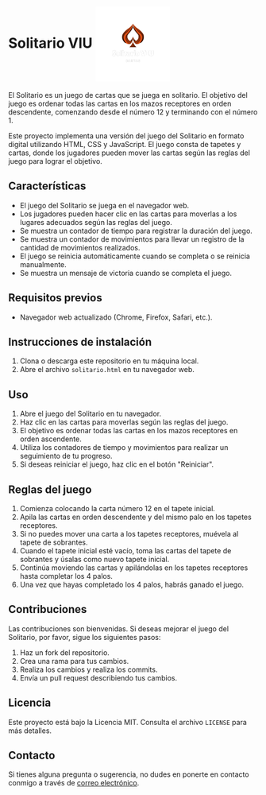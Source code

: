 <h1>
  Solitario VIU
  <img src="logo.png" alt="Logo" style="width: 150px; vertical-align: middle;">
</h1>
El Solitario es un juego de cartas que se juega en solitario. El objetivo del juego es ordenar todas las cartas en los mazos receptores en orden descendente, comenzando desde el número 12 y terminando con el número 1.

Este proyecto implementa una versión del juego del Solitario en formato digital utilizando HTML, CSS y JavaScript. El juego consta de tapetes y cartas, donde los jugadores pueden mover las cartas según las reglas del juego para lograr el objetivo.

## Características

- El juego del Solitario se juega en el navegador web.
- Los jugadores pueden hacer clic en las cartas para moverlas a los lugares adecuados según las reglas del juego.
- Se muestra un contador de tiempo para registrar la duración del juego.
- Se muestra un contador de movimientos para llevar un registro de la cantidad de movimientos realizados.
- El juego se reinicia automáticamente cuando se completa o se reinicia manualmente.
- Se muestra un mensaje de victoria cuando se completa el juego.

## Requisitos previos

- Navegador web actualizado (Chrome, Firefox, Safari, etc.).

## Instrucciones de instalación

1. Clona o descarga este repositorio en tu máquina local.
2. Abre el archivo `solitario.html` en tu navegador web.

## Uso

1. Abre el juego del Solitario en tu navegador.
2. Haz clic en las cartas para moverlas según las reglas del juego.
3. El objetivo es ordenar todas las cartas en los mazos receptores en orden ascendente.
4. Utiliza los contadores de tiempo y movimientos para realizar un seguimiento de tu progreso.
5. Si deseas reiniciar el juego, haz clic en el botón "Reiniciar".

## Reglas del juego

1. Comienza colocando la carta número 12 en el tapete inicial.
2. Apila las cartas en orden descendente y del mismo palo en los tapetes receptores.
3. Si no puedes mover una carta a los tapetes receptores, muévela al tapete de sobrantes.
4. Cuando el tapete inicial esté vacío, toma las cartas del tapete de sobrantes y úsalas como nuevo tapete inicial.
5. Continúa moviendo las cartas y apilándolas en los tapetes receptores hasta completar los 4 palos.
6. Una vez que hayas completado los 4 palos, habrás ganado el juego.

## Contribuciones

Las contribuciones son bienvenidas. Si deseas mejorar el juego del Solitario, por favor, sigue los siguientes pasos:

1. Haz un fork del repositorio.
2. Crea una rama para tus cambios.
3. Realiza los cambios y realiza los commits.
4. Envía un pull request describiendo tus cambios.

## Licencia

Este proyecto está bajo la Licencia MIT. Consulta el archivo `LICENSE` para más detalles.

## Contacto

Si tienes alguna pregunta o sugerencia, no dudes en ponerte en contacto conmigo a través de [correo electrónico](mailto:ocuencamoreno@gmail.com).
